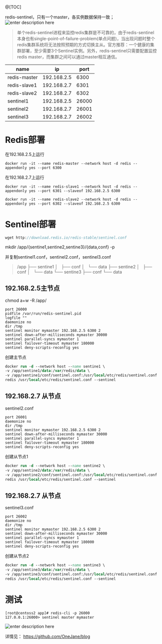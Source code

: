 @[TOC]

redis-sentinel，只有一个master，各实例数据保持一致；
![enter description here](https://www.github.com/OneJane/blog/raw/master/小书匠/1563845335877.png)
> 单个redis-sentinel进程来监控redis集群是不可靠的，由于redis-sentinel本身也有single-point-of-failure-problem(单点问题)，当出现问题时整个redis集群系统将无法按照预期的方式切换主从。官方推荐：一个健康的集群部署，至少需要3个Sentinel实例。另外，redis-sentinel只需要配置监控redis master，而集群之间可以通过master相互通信。


|  name   |   ip  |   port  |
| --- | --- | --- |
|  redis-master   |   192.168.2.5 |   6300  |
|   redis-slave1  |   192.168.2.7  |  6301   |
|   redis-slave2  |  192.168.2.7   |    6302 |
|   sentinel1  |   192.168.2.5 |   26000  |
|   sentinel2  |   192.168.2.7  |  26001   |
|   sentinel3  |  192.168.2.7   |   26002  |

# Redis部署
在192.168.2.5上运行

``` dsconfig
docker run -it --name redis-master --network host -d redis --appendonly yes --port 6300
```

在192.168.2.7上运行

``` lsl
docker run -it --name redis-slave1 --network host -d redis --appendonly yes --port 6301 --slaveof 192.168.2.5 6300

docker run -it --name redis-slave2 --network host -d redis --appendonly yes --port 6302 --slaveof 192.168.2.5 6300
```
# Sentinel部署

``` groovy
wget http://download.redis.io/redis-stable/sentinel.conf
```
mkdir /app/{sentine1,sentine2,sentine3}/{data,conf} -p

并复制sentinel1.conf，sentinel2.conf，sentinel3.conf

> /app
├── sentine1
│   ├── conf
│   └── data
├── sentine2
│   ├── conf
│   └── data
└── sentine3
    ├── conf
    └── data
		  
## 192.168.2.5主节点

chmod a+w -R /app/
``` 
port 26000
pidfile /var/run/redis-sentinel.pid
logfile ""
daemonize no
dir /tmp
sentinel monitor mymaster 192.168.2.5 6300 2
sentinel down-after-milliseconds mymaster 30000
sentinel parallel-syncs mymaster 1
sentinel failover-timeout mymaster 180000
sentinel deny-scripts-reconfig yes
```
创建主节点

``` stata
docker run -d --network host --name sentine1 \
-v /app/sentine1/data:/var/redis/data \
-v /app/sentine1/conf/sentinel.conf:/usr/local/etc/redis/sentinel.conf \
redis /usr/local/etc/redis/sentinel.conf --sentinel
```

## 192.168.2.7 从节点

sentinel2.conf 
``` 
port 26001
daemonize no
dir /tmp
sentinel monitor mymaster 192.168.2.5 6300 2
sentinel down-after-milliseconds mymaster 30000
sentinel parallel-syncs mymaster 1
sentinel failover-timeout mymaster 180000
sentinel deny-scripts-reconfig yes
```

创建从节点1
``` stata
docker run -d --network host --name sentine2 \
-v /app/sentine2/data:/var/redis/data \
-v /app/sentine2/conf/sentinel.conf:/usr/local/etc/redis/sentinel.conf \
redis /usr/local/etc/redis/sentinel.conf --sentinel
```
## 192.168.2.7 从节点

sentinel3.conf 
``` 
port 26002
daemonize no
dir /tmp
sentinel monitor mymaster 192.168.2.5 6300 2
sentinel down-after-milliseconds mymaster 30000
sentinel parallel-syncs mymaster 1
sentinel failover-timeout mymaster 180000
sentinel deny-scripts-reconfig yes
```
创建从节点2
``` stata
docker run -d --network host --name sentine3 \
-v /app/sentine3/data:/var/redis/data \
-v /app/sentine3/conf/sentinel.conf:/usr/local/etc/redis/sentinel.conf \
redis /usr/local/etc/redis/sentinel.conf --sentinel
```
# 测试

``` 
[root@centoss2 app]# redis-cli -p 26000
127.0.0.1:26000> sentinel master mymaster
```

![enter description here](https://www.github.com/OneJane/blog/raw/master/小书匠/1563846494036.png)




详情见：
https://github.com/OneJane/blog
